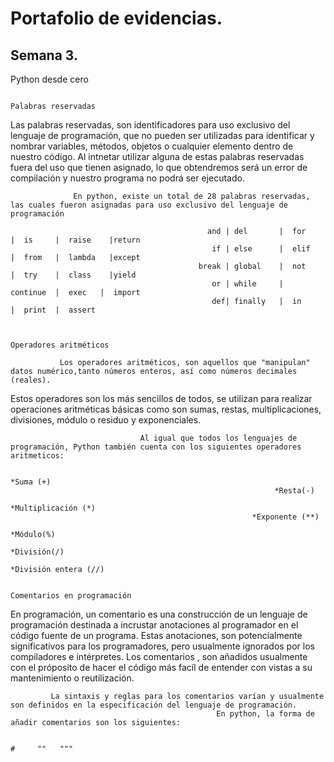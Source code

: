 # Portafolio de evidencias.

## Semana 3.

Python desde cero

                                                                     Palabras reservadas

Las palabras reservadas, son identificadores para uso exclusivo del lenguaje de programación, que no pueden ser utilizadas para identificar y nombrar variables, métodos, objetos o cualquier elemento dentro de nuestro código.
Al intnetar utilizar alguna de estas palabras reservadas fuera del uso que tienen asignado, lo que obtendremos será un error de compilación y nuestro programa no podrá ser ejecutado.

                  En python, existe un total de 28 palabras reservadas, las cuales fueron asignadas para uso exclusivo del lenguaje de programación
                  
                                                and | del       |  for       |  is     |  raise    |return
                                                 if | else      |  elif      |  from   |  lambda   |except
                                              break | global    |  not       |  try    |  class    |yield
                                                 or | while     |  continue  |  exec   |  import   
                                                 def| finally   |  in        |  print  |  assert
                                                 
                                                                    
                                                                    Operadores aritméticos
                                                                    
               Los operadores aritméticos, son aquellos que "manipulan" datos numérico,tanto números enteros, así como números decimales (reales).
Estos operadores son los más sencillos de todos, se utilizan para realizar operaciones aritméticas básicas como son sumas, restas, multiplicaciones, divisiones, módulo o residuo y exponenciales.
                                 
                                 Al igual que todos los lenguajes de programación, Python también cuenta con los siguientes operadores aritmeticos:
                                                    
                                                                        *Suma (+)             
                                                               *Resta(-)
                                                                         *Multiplicación (*)
                                                          *Exponente (**)
                                                                            *Módulo(%)
                                                                *División(/)
                                                                            *División entera (//)
                                                                            
                                                                   Comentarios en programación 
En programación, un comentario es una construcción de un lenguaje de programación destinada a incrustar anotaciones al programador en el código fuente de un programa.
Estas anotaciones, son potencialmente significativos para los programadores, pero usualmente ignorados por los compiladores e intérpretes.
Los comentarios , son añadidos usualmente con el próposito de hacer el código más facíl de entender con vistas a su mantenimiento o reutilización.

             La sintaxis y reglas para los comentarios varían y usualmente son definidos en la especificación del lenguaje de programación.
                                                  En python, la forma de añadir comentarios son los siguientes:
                                                                           
                                                                              #     ""   """
                                                                              
                                                                           
